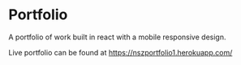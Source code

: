 # Portfolio
A portfolio of work built in react with a mobile responsive design.

Live portfolio can be found at <a href="https://nszportfolio1.herokuapp.com/" target="_blank">https://nszportfolio1.herokuapp.com/</a>